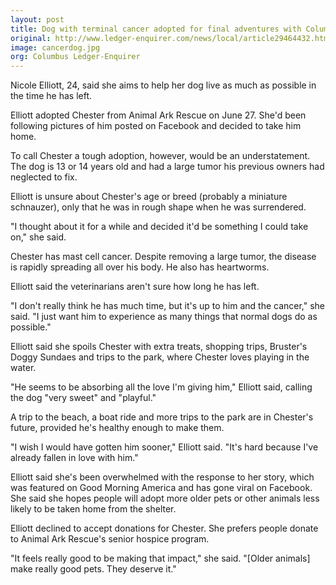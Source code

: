 ```yaml
---
layout: post
title: Dog with terminal cancer adopted for final adventures with Columbus woman
original: http://www.ledger-enquirer.com/news/local/article29464432.html
image: cancerdog.jpg
org: Columbus Ledger-Enquirer
---
```


Nicole Elliott, 24, said she aims to help her dog live as much as possible in the time he has left.

<!--break-->

Elliott adopted Chester from Animal Ark Rescue on June 27. She'd been following pictures of him posted on Facebook and decided to take him home.

To call Chester a tough adoption, however, would be an understatement. The dog is 13 or 14 years old and had a large tumor his previous owners had neglected to fix.

Elliott is unsure about Chester's age or breed (probably a miniature schnauzer), only that he was in rough shape when he was surrendered.

"I thought about it for a while and decided it'd be something I could take on," she said.

Chester has mast cell cancer. Despite removing a large tumor, the disease is rapidly spreading all over his body. He also has heartworms.

Elliott said the veterinarians aren't sure how long he has left.

"I don't really think he has much time, but it's up to him and the cancer," she said. "I just want him to experience as many things that normal dogs do as possible."

Elliott said she spoils Chester with extra treats, shopping trips, Bruster's Doggy Sundaes and trips to the park, where Chester loves playing in the water.

"He seems to be absorbing all the love I'm giving him," Elliott said, calling the dog "very sweet" and "playful."

A trip to the beach, a boat ride and more trips to the park are in Chester's future, provided he's healthy enough to make them.

"I wish I would have gotten him sooner," Elliott said. "It's hard because I've already fallen in love with him."

Elliott said she's been overwhelmed with the response to her story, which was featured on Good Morning America and has gone viral on Facebook. She said she hopes people will adopt more older pets or other animals less likely to be taken home from the shelter.

Elliott declined to accept donations for Chester. She prefers people donate to Animal Ark Rescue's senior hospice program.

"It feels really good to be making that impact," she said. "[Older animals] make really good pets. They deserve it."